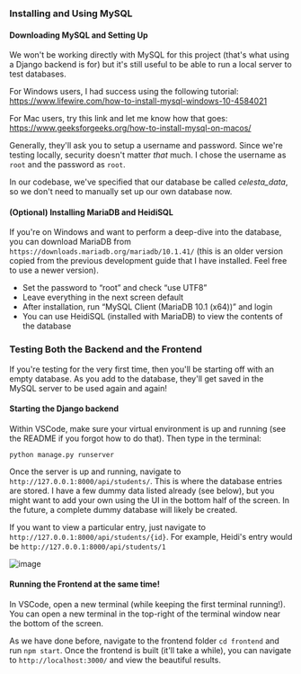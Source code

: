 ### Installing and Using MySQL

#### Downloading MySQL and Setting Up

We won't be working directly with MySQL for this project (that's what using a Django backend is for) but it's still useful to be able to run a local server to test databases.

For Windows users, I had success using the following tutorial: https://www.lifewire.com/how-to-install-mysql-windows-10-4584021

For Mac users, try this link and let me know how that goes: https://www.geeksforgeeks.org/how-to-install-mysql-on-macos/

Generally, they'll ask you to setup a username and password. Since we're testing locally, security doesn't matter _that_ much. I chose the username as `root` and the password as `root`.

In our codebase, we've specified that our database be called _celesta_data_, so we don't need to manually set up our own database now.

#### (Optional) Installing MariaDB and HeidiSQL

If you're on Windows and want to perform a deep-dive into the database, you can download MariaDB from `https://downloads.mariadb.org/mariadb/10.1.41/` (this is an older version copied from the previous development guide that I have installed. Feel free to use a newer version).

- Set the password to “root” and check “use UTF8”
- Leave everything in the next screen default
- After installation, run “MySQL Client (MariaDB 10.1 (x64))” and login
- You can use HeidiSQL (installed with MariaDB) to view the contents of the database

### Testing Both the Backend and the Frontend

If you're testing for the very first time, then you'll be starting off with an empty database. As you add to the database, they'll get saved in the MySQL server to be used again and again!

#### Starting the Django backend

Within VSCode, make sure your virtual environment is up and running (see the README if you forgot how to do that). Then type in the terminal:

```
python manage.py runserver
```

Once the server is up and running, navigate to `http://127.0.0.1:8000/api/students/`. This is where the database entries are stored. I have a few dummy data listed already (see below), but you might want to add your own using the UI in the bottom half of the screen. In the future, a complete dummy database will likely be created.

If you want to view a particular entry, just navigate to `http://127.0.0.1:8000/api/students/{id}`. For example, Heidi's entry would be `http://127.0.0.1:8000/api/students/1`

![image](https://github.com/uwcbc/celesta/assets/46284286/c6c2da26-67fd-474c-8b53-93c5201076e8)


#### Running the Frontend at the same time!

In VSCode, open a new terminal (while keeping the first terminal running!). You can open a new terminal in the top-right of the terminal window near the bottom of the screen.

As we have done before, navigate to the frontend folder `cd frontend` and run `npm start`. Once the frontend is built (it'll take a while), you can navigate to `http://localhost:3000/` and view the beautiful results.
